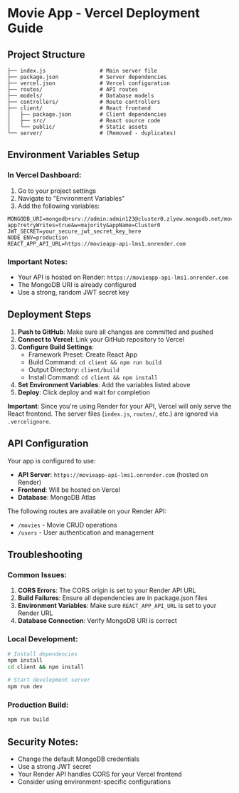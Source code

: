 # Movie App - Vercel Deployment Guide

## Project Structure
```
├── index.js                 # Main server file
├── package.json             # Server dependencies
├── vercel.json              # Vercel configuration
├── routes/                  # API routes
├── models/                  # Database models
├── controllers/             # Route controllers
├── client/                  # React frontend
│   ├── package.json         # Client dependencies
│   ├── src/                 # React source code
│   └── public/              # Static assets
└── server/                  # (Removed - duplicates)
```

## Environment Variables Setup

### In Vercel Dashboard:
1. Go to your project settings
2. Navigate to "Environment Variables"
3. Add the following variables:

```
MONGODB_URI=mongodb+srv://admin:admin123@cluster0.zlyew.mongodb.net/movie-app?retryWrites=true&w=majority&appName=Cluster0
JWT_SECRET=your_secure_jwt_secret_key_here
NODE_ENV=production
REACT_APP_API_URL=https://movieapp-api-lms1.onrender.com
```

### Important Notes:
- Your API is hosted on Render: `https://movieapp-api-lms1.onrender.com`
- The MongoDB URI is already configured
- Use a strong, random JWT secret key

## Deployment Steps

1. **Push to GitHub**: Make sure all changes are committed and pushed
2. **Connect to Vercel**: Link your GitHub repository to Vercel
3. **Configure Build Settings**:
   - Framework Preset: Create React App
   - Build Command: `cd client && npm run build`
   - Output Directory: `client/build`
   - Install Command: `cd client && npm install`
4. **Set Environment Variables**: Add the variables listed above
5. **Deploy**: Click deploy and wait for completion

**Important**: Since you're using Render for your API, Vercel will only serve the React frontend. The server files (`index.js`, `routes/`, etc.) are ignored via `.vercelignore`.

## API Configuration

Your app is configured to use:
- **API Server**: `https://movieapp-api-lms1.onrender.com` (hosted on Render)
- **Frontend**: Will be hosted on Vercel
- **Database**: MongoDB Atlas

The following routes are available on your Render API:
- `/movies` - Movie CRUD operations
- `/users` - User authentication and management

## Troubleshooting

### Common Issues:
1. **CORS Errors**: The CORS origin is set to your Render API URL
2. **Build Failures**: Ensure all dependencies are in package.json files
3. **Environment Variables**: Make sure `REACT_APP_API_URL` is set to your Render URL
4. **Database Connection**: Verify MongoDB URI is correct

### Local Development:
```bash
# Install dependencies
npm install
cd client && npm install

# Start development server
npm run dev
```

### Production Build:
```bash
npm run build
```

## Security Notes:
- Change the default MongoDB credentials
- Use a strong JWT secret
- Your Render API handles CORS for your Vercel frontend
- Consider using environment-specific configurations
